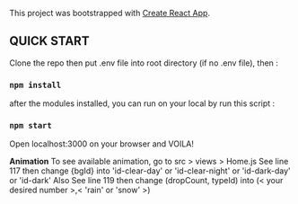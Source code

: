This project was bootstrapped with [Create React App](https://github.com/facebook/create-react-app).

## QUICK START

Clone the repo then put .env file into root directory (if no .env file), then :

### `npm install`

after the modules installed, you can run on your local by run this script :

### `npm start`

Open localhost:3000 on your browser and VOILA!

**Animation**
To see available animation, go to src > views > Home.js
See line 117 then change {bgId} into 'id-clear-day' or 'id-clear-night' or 'id-dark-day' or 'id-dark'
Also
See line 119 then change (dropCount, typeId) into (< your desired number >,< 'rain' or 'snow' >)